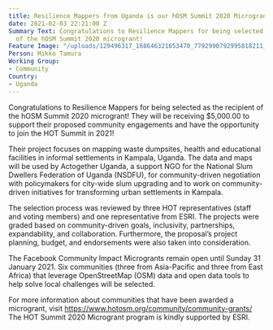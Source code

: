 ```yaml
---
title: Resilience Mappers from Uganda is our hOSM Summit 2020 Microgrant awardee!
date: 2021-02-03 22:21:00 Z
Summary Text: Congratulations to Resilience Mappers for being selected as the recipient
  of the hOSM Summit 2020 microgrant!
Feature Image: "/uploads/129496317_168646321653470_7792990792995818211_o.png"
Person: Mikko Tamura
Working Group:
- Community
Country:
- Uganda
---
```


Congratulations to Resilience Mappers for being selected as the recipient of the hOSM Summit 2020 microgrant! They will be receiving $5,000.00 to support their proposed community engagements and have the opportunity to join the HOT Summit in 2021!

Their project focuses on mapping waste dumpsites, health and educational facilities in informal settlements in Kampala, Uganda. The data and maps will be used by Actogether Uganda, a support NGO for the National Slum Dwellers Federation of Uganda (NSDFU), for community-driven negotiation with policymakers for city-wide slum upgrading and to work on community-driven initiatives for transforming urban settlements in Kampala.

The selection process was reviewed by three HOT representatives (staff and voting members) and one representative from ESRI. The projects were graded based on community-driven goals, inclusivity, partnerships, expandability, and collaboration. Furthermore, the proposal’s project planning, budget, and endorsements were also taken into consideration.

The Facebook Community Impact Microgrants remain open until Sunday 31 January 2021. Six communities (three from Asia-Pacific and three from East Africa) that leverage OpenStreetMap (OSM) data and open data tools to help solve local challenges will be selected.

For more information about communities that have been awarded a microgrant, visit https://www.hotosm.org/community/community-grants/ 
The HOT Summit 2020 Microgrant program is kindly supported by ESRI.
